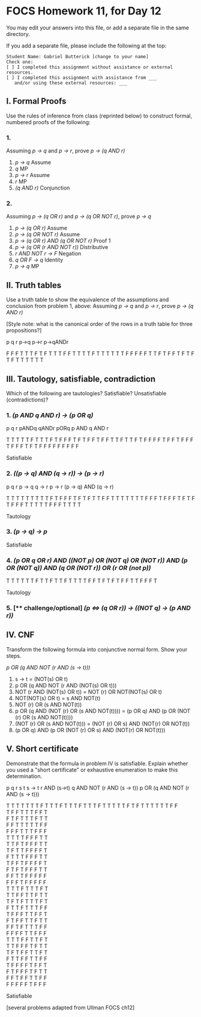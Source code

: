 # FOCS Homework 11, for Day 12

You may edit your answers into this file, or add a separate file in the same directory.

If you add a separate file, please include the following at the top:

```
Student Name: Gabriel Butterick [change to your name]
Check one:
[ ] I completed this assignment without assistance or external resources.
[ ] I completed this assignment with assistance from ___
   and/or using these external resources: ___
```

## I. Formal Proofs

Use the rules of inference from class (reprinted below) to construct formal, numbered proofs of the following:

### 1. 

Assuming _p -> q_ and _p -> r_, prove _p -> (q AND r)_
1. _p -> q_ Assume
2. _q_ MP
3. _p -> r_ Assume
4. _r_ MP
5. _(q AND r)_ Conjunction








### 2.

Assuming _p -> (q OR r)_ and _p -> (q OR NOT r)_, prove _p -> q_
1. _p -> (q OR r)_ Assume
2. _p -> (q OR NOT r)_ Assume
3. _p -> (q OR r) AND (q OR NOT r)_ Proof 1
4. _p -> (q OR (r AND NOT r))_ Distributive
5. _r AND NOT r -> F_ Negation
6. _q OR F -> q_ Identity
7. _p -> q_ MP







## II. Truth tables

Use a truth table to show the equivalence of the assumptions and conclusion from problem 1, above:  Assuming _p -> q_ and _p -> r_, prove _p -> (q AND r)_

[Style note:  what is the canonical order of the rows in a truth table for three propositions?]

p   q   r   p->q   p->r   p->qANDr

F   F   F   T      T      T
F   T   F   T      T      T
F   F   T   T      T      T
F   T   T   T      T      T
T   F   F   F      F      F
T   T   F   T      F      F
T   F   T   F      T      F
T   T   T   T      T      T











## III. Tautology, satisfiable, contradiction

Which of the following are tautologies?  Satisfiable?  Unsatisfiable (contradictions)?

### 1. _(p AND q AND r) -> (p OR q)_
p    q    r    pANDq    qANDr    pORq    p AND q AND r

T    T    T    T        T        F       T
T    T    F    T        F        F       F
T    F    T    F        F        T       F
F    T    T    F        T        T       F
T    F    F    F        F        T       F
F    T    F    F        F        T       F
F    F    T    F        T        F       F
F    F    F    F        F        F       F

Satisfiable

### 2. _((p -> q) AND (q -> r)) -> (p -> r)_

p    q    r    p -> q    q -> r    p -> r    (p -> q) AND (q -> r)

T    T    T    T         T         T         T
T    T    F    T         F         F         F
T    F    T    F         T         T         F
F    T    T    T         T         T         T
T    F    F    F         T         F         F
F    T    F    T         F         T         F
F    F    T    T         T         T         T
F    F    F    T         T         T         T

Tautology

### 3. _(p -> q) -> p_

Satisfiable


### 4. _(p OR q OR r) AND ((NOT p) OR (NOT q) OR (NOT r)) AND (p OR (NOT q)) AND (q OR (NOT r)) OR (r OR (not p))_ 

T    T    T    T
T    T    F    T
T    F    T    T
F    T    T    T
T    F    F    T
F    T    F    T
F    F    T    T
F    F    F    T

Tautology

### 5. [** challenge/optional] _(p <=> (q OR r)) -> ((NOT q) -> (p AND r))_



## IV. CNF

Transform the following formula into conjunctive normal form.  Show your steps.

_p OR (q AND NOT (r AND (s -> t)))_

1. s -> t = (NOT(s) OR t)
2. p OR (q AND NOT (r AND (NOT(s) OR t)))
3. NOT (r AND (NOT(s) OR t)) = NOT (r) OR NOT(NOT(s) OR t)
4. NOT(NOT(s) OR t) = s AND NOT(t)
5. NOT (r) OR (s AND NOT(t))
6. p OR (q AND (NOT (r) OR (s AND NOT(t)))) = (p OR q) AND (p OR (NOT (r) OR (s AND NOT(t))))
7. (NOT (r) OR (s AND NOT(t))) = (NOT (r) OR s) AND (NOT(r) OR NOT(t))
8. (p OR q) AND (p OR (NOT (r) OR s) AND (NOT(r) OR NOT(t)))

## V. Short certificate

Demonstrate that the formula in problem IV is satisfiable.  Explain whether you used a  "short certificate" or exhaustive enumeration to make this determination.

p    q    r    s    t    s -> t    r AND (s->t)    q AND NOT (r AND (s -> t))    p OR (q AND NOT (r AND (s -> t)))

T    T    T    T    T    T         T               F                             T
T    T    F    T    T    T         F               T                             T
T    F    T    T    T    T         T               F                             T
F    T    T    T    T    T         T               F                             F                                
T    F    F    T    T    T         F               F                             T                                    
F    T    F    T    T    T         F               T                             T                                   
F    F    T    T    T    T         T               F                             F                                   
F    F    F    T    T    T         F               F                             F                                   
T    T    T    T    F    F         F               T                             T                                   
T    T    F    T    F    F         F               T                             T                                   
T    F    T    T    F    F         F               F                             T                                   
F    T    T    T    F    F         F               T                             T                                   
T    F    F    T    F    F         F               F                             T                                   
F    T    F    T    F    F         F               T                             T                                   
F    F    T    T    F    F         F               F                             F                                   
F    F    F    T    F    F         F               F                             F                                   
T    T    T    F    T    T         T               F                             T                                   
T    T    F    F    T    T         F               T                             T                                   
T    F    T    F    T    T         T               F                             T                                   
F    T    T    F    T    T         T               F                             F                                   
T    F    F    F    T    T         F               F                             T                                   
F    T    F    F    T    T         F               T                             T                                   
F    F    T    F    T    T         T               F                             F                                   
F    F    F    F    T    T         F               F                             F                                   
T    T    T    F    F    T         T               F                             T                                   
T    T    F    F    F    T         F               T                             T                                   
T    F    T    F    F    T         T               F                             T                                   
F    T    T    F    F    T         T               F                             F                                   
T    F    F    F    F    T         F               F                             T                                   
F    T    F    F    F    T         F               T                             T                                   
F    F    T    F    F    T         T               F                             F                                   
F    F    F    F    F    T         F               F                             F

Satisfiable                                   







[several problems adapted from Ullman FOCS ch12]
